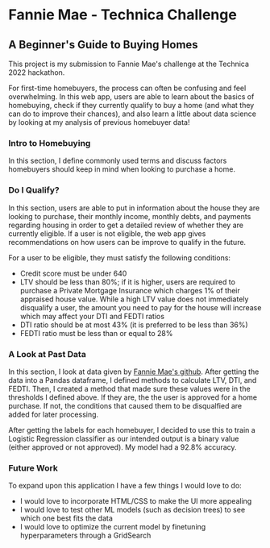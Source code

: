 # Fannie Mae - Technica Challenge 
## A Beginner's Guide to Buying Homes

This project is my submission to Fannie Mae's challenge at the Technica 2022 hackathon.

For first-time homebuyers, the process can often be confusing and feel overwhelming. In this web app, users are able to learn about the basics of homebuying, check if they currently qualify to buy a home (and what they can do to improve their chances), and also learn a little about data science by looking at my analysis of previous homebuyer data!

### Intro to Homebuying

In this section, I define commonly used terms and discuss factors homebuyers should keep in mind when looking to purchase a home.

### Do I Qualify? 

In this section, users are able to put in information about the house they are looking to purchase, their monthly income, monthly debts, and payments regarding housing in order to get a detailed review of whether they are currently eligible. If a user is not eligible, the web app gives recommendations on how users can be improve to qualify in the future. 

For a user to be eligible, they must satisfy the following conditions:
- Credit score must be under 640
- LTV should be less than 80%; if it is higher, users are required to purchase a Private Mortgage Insurance which charges 1% of their appraised house value. While a high LTV value does not immediately disqualify a user, the amount you need to pay for the house will increase which may affect your DTI and FEDTI ratios
- DTI ratio should be at most 43% (it is preferred to be less than 36%)
- FEDTI ratio must be less than or equal to 28%

### A Look at Past Data
In this section, I look at data given by [Fannie Mae's github](https://github.com/FannieMaeOpenSource/technica-2022). After getting the data into a Pandas dataframe, I defined methods to calculate LTV, DTI, and FEDTI. Then, I created a method that made sure these values were in the thresholds I defined above. If they are, the the user is approved for a home purchase. If not, the conditions that caused them to be disqualfied are added for later processing. 

After getting the labels for each homebuyer, I decided to use this to train a Logistic Regression classifier as our intended output is a binary value (either approved or not approved). My model had a 92.8% accuracy. 

### Future Work
To expand upon this application I have a few things I would love to do:
- I would love to incorporate HTML/CSS to make the UI more appealing 
- I would love to test other ML models (such as decision trees) to see which one best fits the data
- I would love to optimize the current model by finetuning hyperparameters through a GridSearch 
